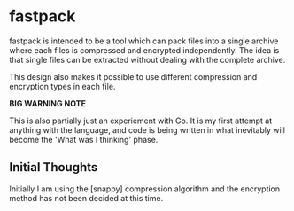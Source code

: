 fastpack
========

fastpack is intended to be a tool which can pack files into a single archive
where each files is compressed and encrypted independently. The idea is that
single files can be extracted without dealing with the complete archive.

This design also makes it possible to use different compression and encryption
types in each file.

**BIG WARNING NOTE**

This is also partially just an experiement with Go. It is my first attempt
at anything with the language, and code is being written in what inevitably
will become the 'What was I thinking' phase.

## Initial Thoughts
Initially I am using the [snappy] compression algorithm and the encryption
method has not been decided at this time.  
